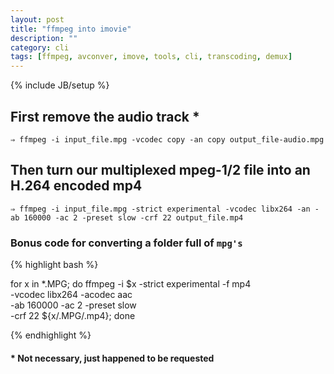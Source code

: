 ```yaml
---
layout: post
title: "ffmpeg into imovie"
description: ""
category: cli
tags: [ffmpeg, avconver, imove, tools, cli, transcoding, demux]
---
```

{% include JB/setup %}

## First remove the audio track *

```⇒ ffmpeg -i input_file.mpg -vcodec copy -an copy output_file-audio.mpg```

## Then turn our multiplexed mpeg-1/2 file into an H.264 encoded mp4

```⇒ ffmpeg -i input_file.mpg -strict experimental -vcodec libx264 -an -ab 160000 -ac 2 -preset slow -crf 22 output_file.mp4```

### Bonus code for converting a folder full of `mpg's`

{% highlight bash %}

for x in *.MPG; do
    ffmpeg -i $x -strict experimental -f mp4 \
           -vcodec libx264 -acodec aac \
           -ab 160000 -ac 2 -preset slow \
           -crf 22 ${x/.MPG/.mp4};
done

{% endhighlight %}


#### * Not necessary, just happened to be requested
